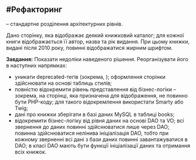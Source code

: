 #Рефакторинг 
---
– стандартне розділення архітектурних рівнів.

Дано сторінку, яка відображає деякий книжковий каталог; для кожної книги відображається її автор, назва та рік видання. При цьому книжки, видані після 2010 року, повинні відображатися жирним шрифтом.

**Завдання:**
Показати недоліки наведеного рішення. Реорганізувати його в наступних напрямках:
- уникати deprecated-тегів (зокрема, <font>); оформлення сторінки здійснювати на основі таблиць стилів;
- повністю відокремити рівень представлення від бізнес-логіки – зокрема, на сторінці, яка призначена для відображення, не повинно бути PHP-коду; для такого відокремлення використати Smarty або Twig;
- дані про книжки зберігати в базі даних MySQL в таблиці books;
- відокремити бізнес-логіку від рівня даних на основі DAO та VO; всі звернення до даних повинні здійснюватися лише через DAO; повинна здійснюватися нелінива ініціалізація DAO, тобто при кожному зверненні всі дані з бази даних повинні завантажуватися в DAO; в класі DAO мають бути функції ініціалізації даних та отримання всіх книжок.
